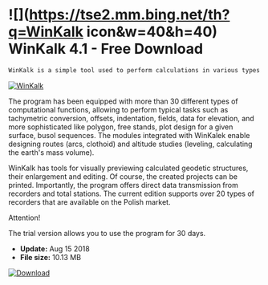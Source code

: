 # ![](https://tse2.mm.bing.net/th?q=WinKalk icon&w=40&h=40) WinKalk 4.1 - Free Download

```sh
WinKalk is a simple tool used to perform calculations in various types of surveying works.
```
[![WinKalk](https://gallery.dpcdn.pl/imgc/Tools/75935/g_-_420x350_1.5_-_x20170525143010_0.jpg)](https://softexe.net/win/business/other/winkalk:ahaf.html)

The program has been equipped with more than 30 different types of computational functions, allowing to perform typical tasks such as tachymetric conversion, offsets, indentation, fields, data for elevation, and more sophisticated like polygon, free stands, plot design for a given surface, busol sequences. The modules integrated with WinKalek enable designing routes (arcs, clothoid) and altitude studies (leveling, calculating the earth's mass volume).
 
 WinKalk has tools for visually previewing calculated geodetic structures, their enlargement and editing. Of course, the created projects can be printed. Importantly, the program offers direct data transmission from recorders and total stations. The current edition supports over 20 types of recorders that are available on the Polish market.
 
 Attention!
 
 The trial version allows you to use the program for 30 days.


- **Update:** Aug 15 2018
- **File size:** 10.13 MB

[![Download](https://cdn.softexe.net/static/img/download.png)](https://softexe.net/win/business/other/winkalk:ahaf.html)

